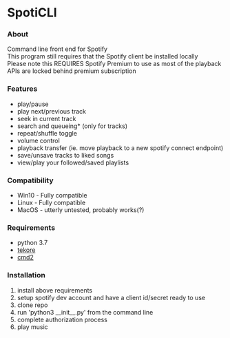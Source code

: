 # SpotiCLI

### About
Command line front end for Spotify  
This program still requires that the Spotify client be installed locally  
Please note this REQUIRES Spotify Premium to use as most of the playback APIs are locked behind premium subscription

### Features
* play/pause
* play next/previous track
* seek in current track
* search and queueing\* (only for tracks)
* repeat/shuffle toggle
* volume control
* playback transfer (ie. move playback to a new spotify connect endpoint)
* save/unsave tracks to liked songs 
* view/play your followed/saved playlists

### Compatibility
* Win10 - Fully compatible
* Linux - Fully compatible
* MacOS - utterly untested, probably works(?)

### Requirements
* python 3.7
* [tekore](https://github.com/felix-hilden/tekore)
* [cmd2](https://github.com/python-cmd2/cmd2/)

### Installation
1. install above requirements
1. setup spotify dev account and have a client id/secret ready to use
1. clone repo
1. run 'python3 \_\_init\_\_.py' from the command line
1. complete authorization process
1. play music

